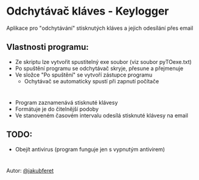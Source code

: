 # Odchytávač kláves - Keylogger

Aplikace pro "odchytávání" stisknutých kláves a jejich odesílání přes email

## Vlastnosti programu:

- Ze skriptu lze vytvořit spustitelný exe soubor (viz soubor pyTOexe.txt)
- Po spuštění programu se odchytávač skryje, přesune a přejmenuje
- Ve složce "Po spuštění" se vytvoří zástupce programu
  - Ochytávač se automaticky spustí při zapnutí počítače
 #
- Program zaznamenává stisknuté klávesy
- Formátuje je do čitelnější podoby
- Ve stanoveném časovém intervalu odesílá stisknuté klávesy na email

## TODO:

- Obejít antivirus (program funguje jen s vypnutým antivirem)

#
Autor: [@jakubferet](https://github.com/jakubferet)
